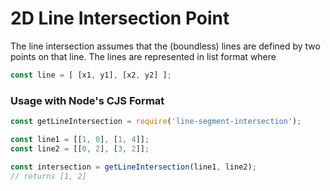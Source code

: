 # 2D Line Intersection Point

The line intersection assumes that the (boundless) lines are defined by two
points on that line. The lines are represented in list format where

```js
const line = [ [x1, y1], [x2, y2] ];
```

### Usage with Node's CJS Format

```js
const getLineIntersection = require('line-segment-intersection');

const line1 = [[1, 0], [1, 4]];
const line2 = [[0, 2], [3, 2]];

const intersection = getLineIntersection(line1, line2);
// returns [1, 2]
```